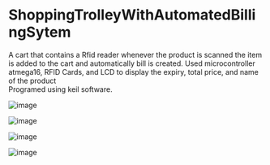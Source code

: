 # ShoppingTrolleyWithAutomatedBillingSytem 
 A cart that contains a Rfid reader whenever the product is scanned the item is added to the cart and automatically bill is created.
 Used microcontroller atmega16, RFID Cards, and LCD to display the expiry, total price, and name of the product  
 Programed using keil software.
 
 ![image](https://user-images.githubusercontent.com/73609612/124925956-a2cc4680-e01a-11eb-8476-1560c99ae3a0.png)

![image](https://user-images.githubusercontent.com/73609612/124925899-921bd080-e01a-11eb-88d8-d92ec13dd014.png)

![image](https://user-images.githubusercontent.com/73609612/124926101-c42d3280-e01a-11eb-8ce9-daed0ad609ab.png)

![image](https://user-images.githubusercontent.com/73609612/124926145-ce4f3100-e01a-11eb-9518-ae751cc1bbbf.png)

